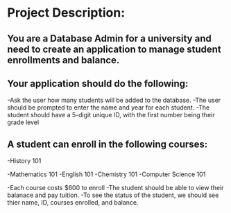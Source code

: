 # Project Description:

## You are a Database Admin for a university and need to create an application to manage student enrollments and balance.

## Your application should do the following:
-Ask the user how many students will be added to the database.
-The user should be prompted to enter the name and year for each student.
-The student should have a 5-digit unique ID, with the first number being their grade level
## A student can enroll in the following courses:
-History 101

-Mathematics 101
-English 101
-Chemistry 101
-Computer Science 101

-Each course costs $600 to enroll
-The student should be able to view their balanace and pay tuition.
-To see the status of the student, we should see thier name, ID, courses enrolled, and balance.
